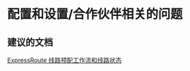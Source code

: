 <properties
    pageTitle="configuration and setup/partner-related issues"
    description="配置和设置/合作伙伴相关的问题"
    service="microsoft.network"
    resource="expressroutecircuits"
    authors="aashu"
    displayOrder=""
    selfHelpType="generic"
    supportTopicIds="32539956"
    resourceTags=""
    productPesIds="15480"
    cloudEnvironments="public"
/>


# 配置和设置/合作伙伴相关的问题

## **建议的文档**
[ExpressRoute 线路预配工作流和线路状态](https://azure.microsoft.com/documentation/articles/expressroute-workflows/)



<!--HONumber=Jul16_HO4-->


